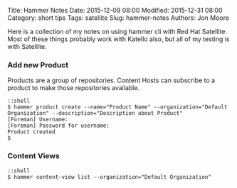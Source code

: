 Title: Hammer Notes
Date: 2015-12-09 08:00
Modified: 2015-12-31 08:00
Category: short tips
Tags: satellite 
Slug: hammer-notes
Authors: Jon Moore

Here is a collection of my notes on using hammer cli with Red Hat Satellite.  Most of these things probably work with Katello also, but all of my testing is with Satellite.

### Add new Product


Products are a group of repositories.  Content Hosts can subscribe to a product to make those repositories available.
    
    ::shell
    $ hammer product create --name="Product Name" --organization="Default Organization" --description="Description about Product"
	[Foreman] Username:
	[Foreman] Password for username:
	Product created
	$

### Content Views

    ::shell
    $ hammer content-view list --organization="Default Organization"


